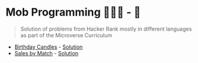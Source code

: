 # Mob Programming 👨🏻‍💻 - 🧠

> Solution of problems from Hacker Rank mostly in different languages as part of the Microverse Curriculum

- [Birthday Candles](https://www.hackerrank.com/challenges/birthday-cake-candles/problem) - [Solution](./solutions/BirthdayCakeCandles.js)
- [Sales by Match](https://www.hackerrank.com/challenges/sock-merchant/problem?isFullScreen=true) - [Solution](./solution/SaleByMatch.js)
